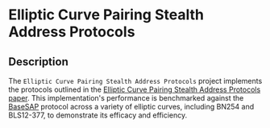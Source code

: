 # Elliptic Curve Pairing Stealth Address Protocols

## Description

The `Elliptic Curve Pairing Stealth Address Protocols` project implements the protocols outlined in the [Elliptic Curve Pairing Stealth Address Protocols paper](https://arxiv.org/abs/2312.12131). This implementation's performance is benchmarked against the [BaseSAP](https://arxiv.org/abs/2306.14272) protocol across a variety of elliptic curves, including BN254 and BLS12-377, to demonstrate its efficacy and efficiency.
